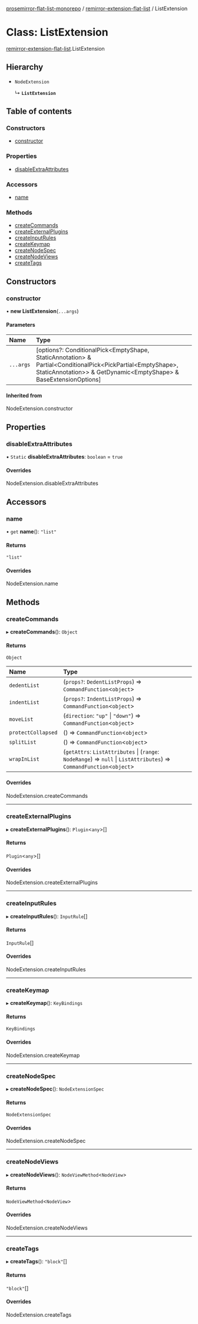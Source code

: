 [prosemirror-flat-list-monorepo](../README.md) / [remirror-extension-flat-list](../modules/remirror_extension_flat_list.md) / ListExtension

# Class: ListExtension

[remirror-extension-flat-list](../modules/remirror_extension_flat_list.md).ListExtension

## Hierarchy

- `NodeExtension`

  ↳ **`ListExtension`**

## Table of contents

### Constructors

- [constructor](remirror_extension_flat_list.ListExtension.md#constructor)

### Properties

- [disableExtraAttributes](remirror_extension_flat_list.ListExtension.md#disableextraattributes)

### Accessors

- [name](remirror_extension_flat_list.ListExtension.md#name)

### Methods

- [createCommands](remirror_extension_flat_list.ListExtension.md#createcommands)
- [createExternalPlugins](remirror_extension_flat_list.ListExtension.md#createexternalplugins)
- [createInputRules](remirror_extension_flat_list.ListExtension.md#createinputrules)
- [createKeymap](remirror_extension_flat_list.ListExtension.md#createkeymap)
- [createNodeSpec](remirror_extension_flat_list.ListExtension.md#createnodespec)
- [createNodeViews](remirror_extension_flat_list.ListExtension.md#createnodeviews)
- [createTags](remirror_extension_flat_list.ListExtension.md#createtags)

## Constructors

### constructor

• **new ListExtension**(`...args`)

#### Parameters

| Name | Type |
| :------ | :------ |
| `...args` | [options?: ConditionalPick<EmptyShape, StaticAnnotation\> & Partial<ConditionalPick<PickPartial<EmptyShape\>, StaticAnnotation\>\> & GetDynamic<EmptyShape\> & BaseExtensionOptions] |

#### Inherited from

NodeExtension.constructor

## Properties

### disableExtraAttributes

▪ `Static` **disableExtraAttributes**: `boolean` = `true`

#### Overrides

NodeExtension.disableExtraAttributes

## Accessors

### name

• `get` **name**(): ``"list"``

#### Returns

``"list"``

#### Overrides

NodeExtension.name

## Methods

### createCommands

▸ **createCommands**(): `Object`

#### Returns

`Object`

| Name | Type |
| :------ | :------ |
| `dedentList` | (`props?`: `DedentListProps`) => `CommandFunction`<`object`\> |
| `indentList` | (`props?`: `IndentListProps`) => `CommandFunction`<`object`\> |
| `moveList` | (`direction`: ``"up"`` \| ``"down"``) => `CommandFunction`<`object`\> |
| `protectCollapsed` | () => `CommandFunction`<`object`\> |
| `splitList` | () => `CommandFunction`<`object`\> |
| `wrapInList` | (`getAttrs`: `ListAttributes` \| (`range`: `NodeRange`) => ``null`` \| `ListAttributes`) => `CommandFunction`<`object`\> |

#### Overrides

NodeExtension.createCommands

___

### createExternalPlugins

▸ **createExternalPlugins**(): `Plugin`<`any`\>[]

#### Returns

`Plugin`<`any`\>[]

#### Overrides

NodeExtension.createExternalPlugins

___

### createInputRules

▸ **createInputRules**(): `InputRule`[]

#### Returns

`InputRule`[]

#### Overrides

NodeExtension.createInputRules

___

### createKeymap

▸ **createKeymap**(): `KeyBindings`

#### Returns

`KeyBindings`

#### Overrides

NodeExtension.createKeymap

___

### createNodeSpec

▸ **createNodeSpec**(): `NodeExtensionSpec`

#### Returns

`NodeExtensionSpec`

#### Overrides

NodeExtension.createNodeSpec

___

### createNodeViews

▸ **createNodeViews**(): `NodeViewMethod`<`NodeView`\>

#### Returns

`NodeViewMethod`<`NodeView`\>

#### Overrides

NodeExtension.createNodeViews

___

### createTags

▸ **createTags**(): ``"block"``[]

#### Returns

``"block"``[]

#### Overrides

NodeExtension.createTags
